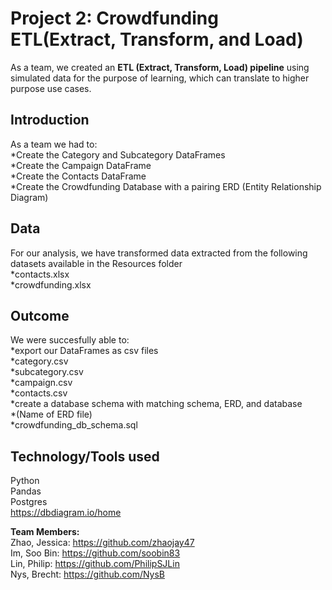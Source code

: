 # Project 2: Crowdfunding ETL(Extract, Transform, and Load)

As a team, we created an **ETL (Extract, Transform, Load) pipeline** using simulated data for the purpose of learning, which can translate to higher purpose use cases. 

## **Introduction**<br/>
As a team we had to: <br/>
*Create the Category and Subcategory DataFrames <br/>
*Create the Campaign DataFrame <br/>
*Create the Contacts DataFrame <br/>
*Create the Crowdfunding Database with a pairing ERD (Entity Relationship Diagram) <br/>


## **Data**
For our analysis, we have transformed data extracted from the following datasets available in the Resources folder <br/>
   *contacts.xlsx <br/>
   *crowdfunding.xlsx <br/>


## **Outcome**
We were succesfully able to: <br/>
*export our DataFrames as csv files <br/>
    *category.csv <br/>
    *subcategory.csv <br/>
    *campaign.csv <br/>
    *contacts.csv <br/>
*create a database schema with matching schema, ERD, and database <br/>
    *(Name of ERD file) <br/>
    *crowdfunding_db_schema.sql <br/>


## **Technology/Tools used**
Python <br/>
Pandas <br/>
Postgres <br/>
https://dbdiagram.io/home <br/>


**Team Members:** <br/>
Zhao, Jessica: https://github.com/zhaojay47 <br/>
Im, Soo Bin: https://github.com/soobin83 <br/>
Lin, Philip: https://github.com/PhilipSJLin <br/>
Nys, Brecht: https://github.com/NysB <br/>
